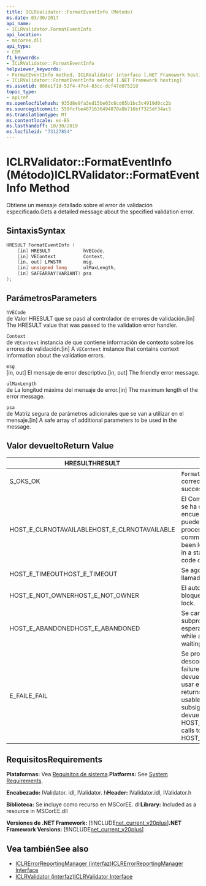 ```yaml
---
title: ICLRValidator::FormatEventInfo (Método)
ms.date: 03/30/2017
api_name:
- ICLRValidator.FormatEventInfo
api_location:
- mscoree.dll
api_type:
- COM
f1_keywords:
- ICLRValidator::FormatEventInfo
helpviewer_keywords:
- FormatEventInfo method, ICLRValidator interface [.NET Framework hosting]
- ICLRValidator::FormatEventInfo method [.NET Framework hosting]
ms.assetid: 808e1f1d-52f4-47c4-83cc-dcf47d075219
topic_type:
- apiref
ms.openlocfilehash: 935d8e9fa3ed15be03c6cd05b1bc3c4919d0cc2b
ms.sourcegitcommit: 559fcfbe4871636494870a8b716bf7325df34ac5
ms.translationtype: MT
ms.contentlocale: es-ES
ms.lasthandoff: 10/30/2019
ms.locfileid: "73127854"
---
```

# <a name="iclrvalidatorformateventinfo-method"></a><span data-ttu-id="55cab-102">ICLRValidator::FormatEventInfo (Método)</span><span class="sxs-lookup"><span data-stu-id="55cab-102">ICLRValidator::FormatEventInfo Method</span></span>
<span data-ttu-id="55cab-103">Obtiene un mensaje detallado sobre el error de validación especificado.</span><span class="sxs-lookup"><span data-stu-id="55cab-103">Gets a detailed message about the specified validation error.</span></span>  
  
## <a name="syntax"></a><span data-ttu-id="55cab-104">Sintaxis</span><span class="sxs-lookup"><span data-stu-id="55cab-104">Syntax</span></span>  
  
```cpp  
HRESULT FormatEventInfo (  
    [in] HRESULT            hVECode,  
    [in] VEContext          Context,  
    [in, out] LPWSTR        msg,  
    [in] unsigned long      ulMaxLength,  
    [in] SAFEARRAY(VARIANT) psa  
);  
```  
  
## <a name="parameters"></a><span data-ttu-id="55cab-105">Parámetros</span><span class="sxs-lookup"><span data-stu-id="55cab-105">Parameters</span></span>  
 `hVECode`  
 <span data-ttu-id="55cab-106">de Valor HRESULT que se pasó al controlador de errores de validación.</span><span class="sxs-lookup"><span data-stu-id="55cab-106">[in] The HRESULT value that was passed to the validation error handler.</span></span>  
  
 `Context`  
 <span data-ttu-id="55cab-107">de `VEContext` instancia de que contiene información de contexto sobre los errores de validación.</span><span class="sxs-lookup"><span data-stu-id="55cab-107">[in] A `VEContext` instance that contains context information about the validation errors.</span></span>  
  
 `msg`  
 <span data-ttu-id="55cab-108">[in, out] El mensaje de error descriptivo.</span><span class="sxs-lookup"><span data-stu-id="55cab-108">[in, out] The friendly error message.</span></span>  
  
 `ulMaxLength`  
 <span data-ttu-id="55cab-109">de La longitud máxima del mensaje de error.</span><span class="sxs-lookup"><span data-stu-id="55cab-109">[in] The maximum length of the error message.</span></span>  
  
 `psa`  
 <span data-ttu-id="55cab-110">de Matriz segura de parámetros adicionales que se van a utilizar en el mensaje.</span><span class="sxs-lookup"><span data-stu-id="55cab-110">[in] A safe array of additional parameters to be used in the message.</span></span>  
  
## <a name="return-value"></a><span data-ttu-id="55cab-111">Valor devuelto</span><span class="sxs-lookup"><span data-stu-id="55cab-111">Return Value</span></span>  
  
|<span data-ttu-id="55cab-112">HRESULT</span><span class="sxs-lookup"><span data-stu-id="55cab-112">HRESULT</span></span>|<span data-ttu-id="55cab-113">Descripción</span><span class="sxs-lookup"><span data-stu-id="55cab-113">Description</span></span>|  
|-------------|-----------------|  
|<span data-ttu-id="55cab-114">S_OK</span><span class="sxs-lookup"><span data-stu-id="55cab-114">S_OK</span></span>|<span data-ttu-id="55cab-115">`FormatEventInfo` devolvió correctamente.</span><span class="sxs-lookup"><span data-stu-id="55cab-115">`FormatEventInfo` returned successfully.</span></span>|  
|<span data-ttu-id="55cab-116">HOST_E_CLRNOTAVAILABLE</span><span class="sxs-lookup"><span data-stu-id="55cab-116">HOST_E_CLRNOTAVAILABLE</span></span>|<span data-ttu-id="55cab-117">El Common Language Runtime (CLR) no se ha cargado en un proceso o el CLR se encuentra en un estado en el que no puede ejecutar código administrado ni procesar la llamada correctamente.</span><span class="sxs-lookup"><span data-stu-id="55cab-117">The common language runtime (CLR) has not been loaded into a process, or the CLR is in a state in which it cannot run managed code or process the call successfully.</span></span>|  
|<span data-ttu-id="55cab-118">HOST_E_TIMEOUT</span><span class="sxs-lookup"><span data-stu-id="55cab-118">HOST_E_TIMEOUT</span></span>|<span data-ttu-id="55cab-119">Se agotó el tiempo de espera de la llamada.</span><span class="sxs-lookup"><span data-stu-id="55cab-119">The call timed out.</span></span>|  
|<span data-ttu-id="55cab-120">HOST_E_NOT_OWNER</span><span class="sxs-lookup"><span data-stu-id="55cab-120">HOST_E_NOT_OWNER</span></span>|<span data-ttu-id="55cab-121">El autor de la llamada no posee el bloqueo.</span><span class="sxs-lookup"><span data-stu-id="55cab-121">The caller does not own the lock.</span></span>|  
|<span data-ttu-id="55cab-122">HOST_E_ABANDONED</span><span class="sxs-lookup"><span data-stu-id="55cab-122">HOST_E_ABANDONED</span></span>|<span data-ttu-id="55cab-123">Se canceló un evento mientras un subproceso o fibra bloqueados estaba esperando en él.</span><span class="sxs-lookup"><span data-stu-id="55cab-123">An event was canceled while a blocked thread or fiber was waiting on it.</span></span>|  
|<span data-ttu-id="55cab-124">E_FAIL</span><span class="sxs-lookup"><span data-stu-id="55cab-124">E_FAIL</span></span>|<span data-ttu-id="55cab-125">Se produjo un error grave desconocido.</span><span class="sxs-lookup"><span data-stu-id="55cab-125">An unknown catastrophic failure occurred.</span></span> <span data-ttu-id="55cab-126">Cuando un método devuelve E_FAIL, el CLR ya no se puede usar en el proceso.</span><span class="sxs-lookup"><span data-stu-id="55cab-126">When a method returns E_FAIL, the CLR is no longer usable within the process.</span></span> <span data-ttu-id="55cab-127">Las llamadas subsiguientes a métodos de hospedaje devuelven HOST_E_CLRNOTAVAILABLE.</span><span class="sxs-lookup"><span data-stu-id="55cab-127">Subsequent calls to hosting methods return HOST_E_CLRNOTAVAILABLE.</span></span>|  
  
## <a name="requirements"></a><span data-ttu-id="55cab-128">Requisitos</span><span class="sxs-lookup"><span data-stu-id="55cab-128">Requirements</span></span>  
 <span data-ttu-id="55cab-129">**Plataformas:** Vea [Requisitos de sistema](../../../../docs/framework/get-started/system-requirements.md).</span><span class="sxs-lookup"><span data-stu-id="55cab-129">**Platforms:** See [System Requirements](../../../../docs/framework/get-started/system-requirements.md).</span></span>  
  
 <span data-ttu-id="55cab-130">**Encabezado:** IValidator. idl, IValidator. h</span><span class="sxs-lookup"><span data-stu-id="55cab-130">**Header:** IValidator.idl, IValidator.h</span></span>  
  
 <span data-ttu-id="55cab-131">**Biblioteca:** Se incluye como recurso en MSCorEE. dll</span><span class="sxs-lookup"><span data-stu-id="55cab-131">**Library:** Included as a resource in MSCorEE.dll</span></span>  
  
 <span data-ttu-id="55cab-132">**Versiones de .NET Framework:** [!INCLUDE[net_current_v20plus](../../../../includes/net-current-v20plus-md.md)]</span><span class="sxs-lookup"><span data-stu-id="55cab-132">**.NET Framework Versions:** [!INCLUDE[net_current_v20plus](../../../../includes/net-current-v20plus-md.md)]</span></span>  
  
## <a name="see-also"></a><span data-ttu-id="55cab-133">Vea también</span><span class="sxs-lookup"><span data-stu-id="55cab-133">See also</span></span>

- [<span data-ttu-id="55cab-134">ICLRErrorReportingManager (interfaz)</span><span class="sxs-lookup"><span data-stu-id="55cab-134">ICLRErrorReportingManager Interface</span></span>](../../../../docs/framework/unmanaged-api/hosting/iclrerrorreportingmanager-interface.md)
- [<span data-ttu-id="55cab-135">ICLRValidator (interfaz)</span><span class="sxs-lookup"><span data-stu-id="55cab-135">ICLRValidator Interface</span></span>](../../../../docs/framework/unmanaged-api/hosting/iclrvalidator-interface.md)
